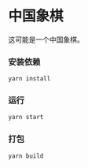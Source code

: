 # 中国象棋

这可能是一个中国象棋。

### 安装依赖

```sh
yarn install
```

### 运行

```sh
yarn start
```

### 打包

```sh
yarn build
```
